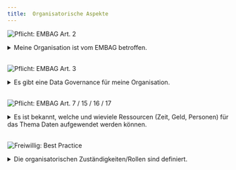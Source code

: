 ```yaml
---
title:  Organisatorische Aspekte
---
```


![Pflicht: EMBAG Art. 2](https://img.shields.io/badge/Pflicht-EMBAG_Art._2-linen)
<details>
<summary>Meine Organisation ist vom EMBAG betroffen.</summary>
<br/>
  
Falls die Organisation zur **zentralen Bundesverwaltung** zählt, ist sie auf jeden Fall vom EMBAG betroffen. Grundsätzlich gilt das auch für die dezentrale Bundesverwaltung (öffentlich-rechtliche Anstalten wie Post, SBB, SUVA, etc.) sofern der Bundesrat keine Ausnahme vorsieht (gemäss EMBAG Art. 2)

**Folgefragen:**

* Falls die Organisation (noch) nicht vom EMBAG erfasst ist: könnte es sein, dass in naher Zukunft gleiche oder ähnliche Vorgaben auch für meine Organisation/Katon/Gemeinde gelten könnten?

</details>
<br/>

![Pflicht: EMBAG Art. 3](https://img.shields.io/badge/Pflicht-EMBAG_Art._3-linen)
<details>
<summary>Es gibt eine Data Governance für meine Organisation.</summary>
<br/>
  
Data Governance beschreibt die Regeln, Prozesse und Rollen für die effektive Nutzung von Daten in einer Organisation. Es hilft diese Inhalte schriftlich festzuhalten, um diese in der Organisation bekannt zu machen und sich darauf beziehen zu können.

EMBAG Art. 3 beschreibt den Grundsatz, dass Bundesbehörden “elektronische Mittel für die Interaktion” mit anderen Behörden, Unternehmen und natürlichen Personen einsetzen. Sie sollen dabei auf “das Prinzip der Nachhaltigkeit” und “die Risiken für den Datenschutz und die Informationssicherheit sowie für die Sicherheit und Verfügbarkeit von Daten und Diensten” berücksichtigen.

**Folgefragen:**

* Gibt es je nach Daten unterschiedliche Regeln die gelten?
* Wer kümmert sich um die Einführung und Einhaltung der Regeln?

</details>
<br/>

![Pflicht: EMBAG Art. 7 / 15 / 16 / 17](https://img.shields.io/badge/Pflicht-EMBAG_Art._7_/_15_/_16_/_17-linen)
<details>
<summary>Es ist bekannt, welche und wieviele Ressourcen (Zeit, Geld, Personen) für das Thema Daten aufgewendet werden können.</summary>
<br/>
  
Falls zusätzliche Aufgaben anfallen, muss definiert werden, wer diese übernimmt. Grundsätzlich sind keine neuen Mittel für die Umsetzung des EMBAG vorgesehen, es gibt jedoch Bestimmungen im Gesetz über Finanzhilfen (EMBAG Art. 7), Pilotprojekte (_EMBAG Art. 15_) und die Anschubfinanzierung (_EMBAG Art. 16 und Art. 17_)

**Folgefragen:**

* Gibt es Dienstleistungen, welche zentral angeboten werden (z.B. Datenkatalog, Qualitätssicherung)?

</details>
<br/>

![Freiwillig: Best Practice](https://img.shields.io/badge/Freiwillig-Best_Practice-blue)
<details>
<summary>Die organisatorischen Zuständigkeiten/Rollen sind definiert.</summary>
<br/>
  
Klare und definierte Zuständigkeiten helfen den Nutzenden die richtige Ansprechperson zu finden. Je nach Modell werden verschiedene Rollen unterschieden, die Open Government Data Strategie des Bundes nennt folgende Rollen: Data Stewards, Data Custodian, Dateneigner

**Folgefragen:**

* Wer ist für die Metadaten zuständig?
* Wer kann fachliche Fragen zum Datensatz beantworten?
* Wer unterstützt, wenn es Probleme beim Datenbezug gibt?
* Wer bereitet den Datensatz auf?
* Wer ist zuständig, dass der Datensatz regelmässig aktualisiert wird?
* Sind die (Teil-)Prozesse bereits automatisiert?

</details>
<br/>